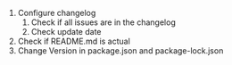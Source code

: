 1. Configure changelog
   1. Check if all issues are in the changelog
   2. Check update date
2. Check if README.md is actual
3. Change Version in package.json and package-lock.json
